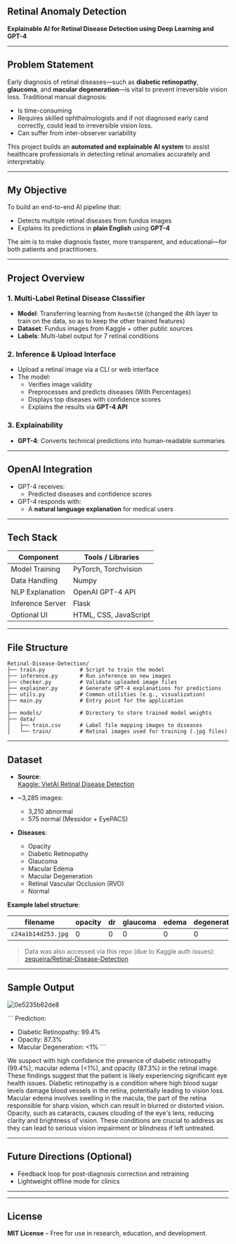 
## Retinal Anomaly Detection
 
**Explainable AI for Retinal Disease Detection using Deep Learning and GPT-4**

---

## Problem Statement
Early diagnosis of retinal diseases—such as **diabetic retinopathy**, **glaucoma**, and **macular degeneration**—is vital to prevent irreversible vision loss. Traditional manual diagnosis:
- Is time-consuming  
- Requires skilled ophthalmologists and if not diagnosed early cand correctly, could lead to irreversible vision loss.
- Can suffer from inter-observer variability
  

This project builds an **automated and explainable AI system** to assist healthcare professionals in detecting retinal anomalies accurately and interpretably.

---

## My Objective
To build an end-to-end AI pipeline that:
- Detects multiple retinal diseases from fundus images  
- Explains its predictions in **plain English** using **GPT-4**

The aim is to make diagnosis faster, more transparent, and educational—for both patients and practitioners.

---

## Project Overview

### 1. Multi-Label Retinal Disease Classifier
- **Model**: Transferring learning from  `ResNet50` (changed the 4th layer to train on the data, so as to keep the other trained features)
- **Dataset**: Fundus images from Kaggle + other public sources  
- **Labels**: Multi-label output for 7 retinal conditions  


### 2. Inference & Upload Interface
- Upload a retinal image via a CLI or web interface  
- The model:
  - Verifies image validity  
  - Preprocesses and predicts diseases (With Percentages)
  - Displays top diseases with confidence scores  
  - Explains the results via **GPT-4 API**

### 3. Explainability
- **GPT-4**: Converts technical predictions into human-readable summaries  

---

## OpenAI Integration
- GPT-4 receives:
  - Predicted diseases and confidence scores  
- GPT-4 responds with:
  - A **natural language explanation** for medical users  

---

## Tech Stack

| Component         | Tools / Libraries          |
|-------------------|----------------------------|
| Model Training    | PyTorch, Torchvision       |
| Data Handling     | Numpy                      |
| NLP Explanation   | OpenAI GPT-4 API           |
| Inference Server  | Flask                      |
| Optional UI       | HTML, CSS, JavaScript      |

---

## File Structure

```
Retinal-Disease-Detection/
├── train.py           # Script to train the model
├── inference.py       # Run inference on new images
├── checker.py         # Validate uploaded image files
├── explainer.py       # Generate GPT-4 explanations for predictions
├── utils.py           # Common utilities (e.g., visualization)
├── main.py            # Entry point for the application
│
├── models/            # Directory to store trained model weights
├── data/              
│   ├── train.csv      # Label file mapping images to diseases
│   └── train/         # Retinal images used for training (.jpg files)
```

---

## Dataset

- **Source**:  
  [Kaggle: VietAI Retinal Disease Detection](https://www.kaggle.com/competitions/vietai-advance-course-retinal-disease-detection)  
- ~3,285 images:  
  - 3,210 abnormal  
  - 575 normal (Messidor + EyePACS)  

- **Diseases**:  
  - Opacity  
  - Diabetic Retinopathy  
  - Glaucoma  
  - Macular Edema  
  - Macular Degeneration  
  - Retinal Vascular Occlusion (RVO)  
  - Normal

**Example label structure**:

| filename          | opacity | dr | glaucoma | edema  | degeneration  | rvo | normal |
|------------------ |---------|----|----------|--------|---------------|-----|--------|
| `c24a1b14d253.jpg`|   0     | 0  |    0     |   0    |      0        |  1  |   0    |

> Data was also accessed via this repo (due to Kaggle auth issues):  
[zequeira/Retinal-Disease-Detection](https://github.com/zequeira/Retinal-Disease-Detection/tree/main/data)

---

## Sample Output

![0e5235b62de8](https://github.com/user-attachments/assets/d9fbc550-1b09-4509-89aa-f4c3de6303ad)



\`\`\`
Prediction:
- Diabetic Retinopathy: 99.4%
- Opacity: 87.3%
- Macular Degeneration: <1%
\`\`\`

We suspect with high confidence the presence of diabetic retinopathy (99.4%), macular edema (<1%), and opacity (87.3%) in the retinal image. These findings suggest that the patient is likely experiencing significant eye health issues. Diabetic retinopathy is a condition where high blood sugar levels damage blood vessels in the retina, potentially leading to vision loss. Macular edema involves swelling in the macula, the part of the retina responsible for sharp vision, which can result in blurred or distorted vision. Opacity, such as cataracts, causes clouding of the eye's lens, reducing clarity and brightness of vision. These conditions are crucial to address as they can lead to serious vision impairment or blindness if left untreated.

---

## Future Directions (Optional)

-  Feedback loop for post-diagnosis correction and retraining 
-  Lightweight offline mode for clinics  

---

---

## License  
**MIT License** – Free for use in research, education, and development.
